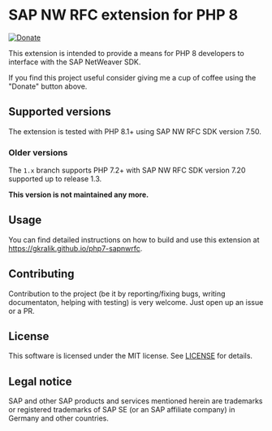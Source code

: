
# SAP NW RFC extension for PHP 8

[![Donate](https://img.shields.io/badge/Donate-PayPal-blue.svg?logo=paypal)](https://www.paypal.com/cgi-bin/webscr?cmd=_s-xclick&hosted_button_id=WC3SGPNSW2NV4&source=url)

This extension is intended to provide a means for PHP 8 developers to interface with the SAP NetWeaver SDK.

If you find this project useful consider giving me a cup of coffee using the "Donate" button above.

## Supported versions

The extension is tested with PHP 8.1+ using SAP NW RFC SDK version 7.50.

### Older versions

The `1.x` branch supports PHP 7.2+ with SAP NW RFC SDK version 7.20 supported up to release 1.3.

**This version is not maintained any more.**

## Usage

You can find detailed instructions on how to build and use this extension at https://gkralik.github.io/php7-sapnwrfc.

## Contributing

Contribution to the project (be it by reporting/fixing bugs, writing documentaton, helping with testing) is very welcome.
Just open up an issue or a PR.

## License

This software is licensed under the MIT license. See [LICENSE](LICENSE) for details.

## Legal notice

SAP and other SAP products and services mentioned herein are trademarks or registered trademarks of SAP SE (or an SAP affiliate company) in Germany and other countries.
